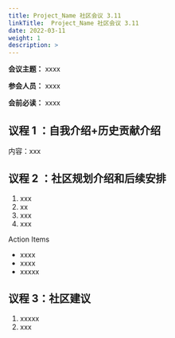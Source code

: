 ```yaml
---
title: Project_Name 社区会议 3.11
linkTitle:  Project_Name 社区会议 3.11
date: 2022-03-11
weight: 1
description: >
---
```


**会议主题：** xxxx

**参会人员：** xxxx

**会前必读：** xxxx

## 议程 1 ：自我介绍+历史贡献介绍
内容：xxx

## 议程 2 ：社区规划介绍和后续安排

1. xxx
2. xx
3. xxx
4. xxx

Action Items
- xxxx
- xxxx
- xxxxx

## 议程 3：社区建议

1. xxxxx
2. xxx